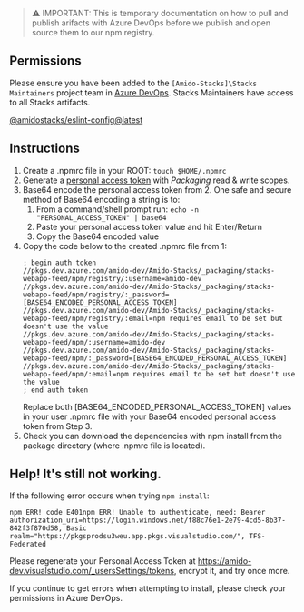 <!--
Todo: Remove this documentation upon publishing the packages publically to npm. 
-->

> ⚠️ IMPORTANT: This is temporary documentation on how to pull and publish arifacts with Azure DevOps before we publish and open source them to our npm registry.

## Permissions

Please ensure you have been added to the 
`[Amido-Stacks]\Stacks Maintainers` project team in [Azure DevOps](https://dev.azure.com/amido-dev/Amido-Stacks). Stacks Maintainers have access to all Stacks artifacts.

[@amidostacks/eslint-config@latest](https://dev.azure.com/amido-dev/Amido-Stacks/_packaging?_a=package&feed=stacks-webapp-feed&package=%40amido-stacks%2Feslint-config&protocolType=Npm)


## Instructions

1. Create a .npmrc file in your ROOT: `touch $HOME/.npmrc`
2. Generate a [personal access token](https://amido-dev.visualstudio.com/_details/security/tokens) with *Packaging* read & write scopes.
3. Base64 encode the personal access token from 2. One safe and secure method of Base64 encoding a string is to:
   1. From a command/shell prompt run: `echo -n "PERSONAL_ACCESS_TOKEN" | base64`
   2. Paste your personal access token value and hit Enter/Return
   3. Copy the Base64 encoded value
4. Copy the code below to the created .npmrc file from 1:
   ```
   ; begin auth token
   //pkgs.dev.azure.com/amido-dev/Amido-Stacks/_packaging/stacks-webapp-feed/npm/registry/:username=amido-dev
   //pkgs.dev.azure.com/amido-dev/Amido-Stacks/_packaging/stacks-webapp-feed/npm/registry/:_password=[BASE64_ENCODED_PERSONAL_ACCESS_TOKEN]
   //pkgs.dev.azure.com/amido-dev/Amido-Stacks/_packaging/stacks-webapp-feed/npm/registry/:email=npm requires email to be set but doesn't use the value
   //pkgs.dev.azure.com/amido-dev/Amido-Stacks/_packaging/stacks-webapp-feed/npm/:username=amido-dev
   //pkgs.dev.azure.com/amido-dev/Amido-Stacks/_packaging/stacks-webapp-feed/npm/:_password=[BASE64_ENCODED_PERSONAL_ACCESS_TOKEN]
   //pkgs.dev.azure.com/amido-dev/Amido-Stacks/_packaging/stacks-webapp-feed/npm/:email=npm requires email to be set but doesn't use the value
   ; end auth token
   ```
   Replace both [BASE64_ENCODED_PERSONAL_ACCESS_TOKEN] values in your user .npmrc file with your Base64 encoded personal access token from Step 3.
5. Check you can download the dependencies with npm install from the package directory (where .npmrc file is located).


## Help! It's still not working.
If the following error occurs when trying `npm install`:

```shell
npm ERR! code E401npm ERR! Unable to authenticate, need: Bearer authorization_uri=https://login.windows.net/f88c76e1-2e79-4cd5-8b37-842f3f870d58, Basic realm="https://pkgsprodsu3weu.app.pkgs.visualstudio.com/", TFS-Federated
```

Please regenerate your Personal Access Token at https://amido-dev.visualstudio.com/_usersSettings/tokens, encrypt it, and try once more.

If you continue to get errors when attempting to install, please check your permissions in Azure DevOps.
